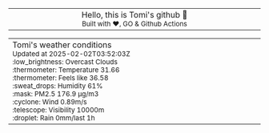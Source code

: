 
<div align="center">
<table>
<tbody>
<td align="center">
<img width="2000" height="0"><br>
Hello, this is Tomi's github 👋<br>
<sup>Built with ❤️, GO & Github Actions</sup><br>
<img width="2000" height="0">
</td>
</tbody>
</table>
</div>
<table>
<tbody>
<td align="left">
<img width="2000" height="0"><br>
Tomi's weather conditions<br>
<sup>Updated at 2025-02-02T03:52:03Z</sup><br>
<sup>:low_brightness: Overcast Clouds</sup><br>
<sup>:thermometer: Temperature 31.66 </sup><br>
<sup>:thermometer: Feels like 36.58</sup><br>
<sup>:sweat_drops: Humidity 61%</sup><br>
<sup>:mask: PM2.5 176.9 μg/m3</sup><br>
<sup>:cyclone: Wind 0.89m/s </sup><br>
<sup>:telescope: Visibility 10000m </sup><br>
<sup>:droplet: Rain 0mm/last 1h </sup><br>
<img width="2000" height="0">
</td>
<td align="left">
<img width="2000" height="0"><br>
<br>
<img width="2000" height="0">
</td>
</tbody>
</table>
</div>
    